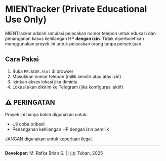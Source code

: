 # MIENTracker (Private Educational Use Only)

MIENTracker adalah simulasi pelacakan nomor telepon untuk edukasi dan penanganan kasus kehilangan HP **dengan izin**. Tidak diperbolehkan menggunakan proyek ini untuk pelacakan orang tanpa persetujuan.

## Cara Pakai

1. Buka `PELACAK.html` di browser
2. Masukkan nomor telepon (milik sendiri atau atas izin)
3. Izinkan akses lokasi jika diminta
4. Lokasi akan dikirim ke Telegram (jika konfigurasi aktif)

## ⚠️ PERINGATAN
Proyek ini hanya boleh digunakan untuk:
- Uji coba pribadi
- Penanganan kehilangan HP dengan izin pemilik

JANGAN digunakan untuk keperluan ilegal.

---
**Developer:** M. Rafka Brian S. | 🇮🇩 Tuban, 2025